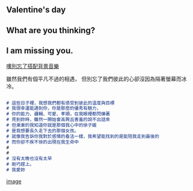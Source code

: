 ## Valentine's day



## What are you thinking?

## I am missing you.

[噢別忘了搭配背景音樂](https://cvws.icloud-content.com/B/ATySvUxgZMKpkriuXtvfyo3V0AzdAVxQYkJUI-gkupcI1TBWcI4au9wO/%28Sungha+Jung%29+Siesta+-+Sungha+Jung.mp3?o=Ap3WpUZgBJs-hQspfqVesnJaewnVJdr3cnJPasTME2u2&v=1&x=3&a=B9Ii69SenMC4KRr1xGvw-4ZKiMRTA4svSQEAAAN8L0k&e=1550081890&k=VMDZ8uiq3BRoGtDiCoSbOw&fl=&r=3ab5fe61-6fcc-497f-8fcf-b1e1c3f4ed5e-1&ckc=com.apple.clouddocs&ckz=com.apple.CloudDocs&p=21&s=88QXPczR-6ItMG45q-HodxN4va8&cd=i)



雖然我們有個平凡不過的相遇，
但別忘了我們彼此的心卻沒因為隔著螢幕而冰冷。




```markdown

# 這些日子裡，我想我們都有感受到彼此的溫度與目標
# 我很幸運能遇到你，你是那麼的優秀有魅力，
# 你的能力、邏輯、可愛、孝順，在我眼裡都閃爍著
# 見到妳時，雖然一開始會高興且害羞的說不出話來
# 但漸漸的我知道你就是那個我心中的徐子媛
# 是我想要長久走下去的那個女孩。
# 就像我告訴你我對於感情的看法一樣，我希望能找到的是能陪我走到最後的
# 而你卻不疾不徐的出現在我生命中
#
#
# 沒有太晚也沒有太早
# 剛巧趕上。
# 我愛妳

```
[image](src="https://cvws.icloud-content.com/B/ARXLUQ1bl9ZYNOe1OTQj0OsMdafdASsNCTYd5tgNsvQFYlcS3-hBLiHX/Vita.jpg?o=AvV--C7fjnwzP_olnmTY8w3MgImuuLQzefr1pIODI8bn&v=1&x=3&a=Bzdn7MCcw_cStvROBk6tiyQUHIJiA5ovSQEAAAOLL0k&e=1550082781&k=IOSE7Ckh3UCQoTyBAGDCGQ&fl=&r=f6438f1c-6dbe-426b-8f54-3fe8b9d66c45-1&ckc=com.apple.clouddocs&ckz=com.apple.CloudDocs&p=21&s=J313qSQ-TgQWUD7NZqt5PGGa2rI&cd=i")


